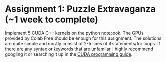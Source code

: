 # Assignment 1: Puzzle Extravaganza (~1 week to complete)
Implement 5 CUDA C++ kernels on the python notebook. The GPUs provided by Colab Free should be enough for this assignment. The solutions are quite simple and mostly consist of 2-5 lines of if statements/for loops. If there are any syntax or keywords that are unfamilar, I highly recommend googling it or searching it up in the [CUDA programming guide](https://docs.nvidia.com/cuda/cuda-c-programming-guide/#programming-model).

